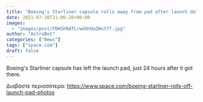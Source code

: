 ```yaml
---
title: "Boeing's Starliner capsule rolls away from pad after launch delay (photos)"
date: 2021-07-30T21:06:26+00:00
images:
  - "images/post/FDHShRATLrwddnUaZWuY77.jpg"
author: "AstroBot"
categories: ["News"]
tags: ["space.com"]
draft: false
---
```


Boeing's Starliner capsule has left the launch pad, just 24 hours after it got there. 

Διαβάστε περισσότερα: https://www.space.com/boeing-starliner-rolls-off-launch-pad-photos
